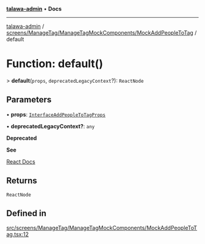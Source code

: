 [**talawa-admin**](../../../../../README.md) • **Docs**

***

[talawa-admin](../../../../../modules.md) / [screens/ManageTag/ManageTagMockComponents/MockAddPeopleToTag](../README.md) / default

# Function: default()

\> **default**(`props`, `deprecatedLegacyContext`?): `ReactNode`

## Parameters

• **props**: [`InterfaceAddPeopleToTagProps`](../../../../../components/AddPeopleToTag/AddPeopleToTag/interfaces/InterfaceAddPeopleToTagProps.md)

• **deprecatedLegacyContext?**: `any`

**Deprecated**

**See**

[React Docs](https://legacy.reactjs.org/docs/legacy-context.html#referencing-context-in-lifecycle-methods)

## Returns

`ReactNode`

## Defined in

[src/screens/ManageTag/ManageTagMockComponents/MockAddPeopleToTag.tsx:12](https://github.com/PalisadoesFoundation/talawa-admin/blob/d16b95ee179900e8e32a2296f14e948e6caea05b/src/screens/ManageTag/ManageTagMockComponents/MockAddPeopleToTag.tsx#L12)
